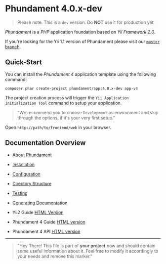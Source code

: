 Phundament 4.0.x-dev
====================

> Please note: This is a `dev` version. Do **NOT** use it for production yet.

_Phundament_ is a _PHP_ application foundation based on _Yii Framework 2.0_.

If you're looking for the Yii 1.1 version of Phundament please visit our [`master` branch](https://github.com/phundament/app).


Quick-Start
-----------

You can install the _Phundament 4_ application template using the following command:

~~~
composer.phar create-project phundament/app:4.0.x-dev app-v4
~~~

The project creation process will trigger the `Yii Application Initialization Tool` command to setup your application.

> "We recommend you to choose `Development` as environment and skip through the options, if it's your very first setup."

Open `http://path/to/frontend/web` in your browser.


Documentation Overview
----------------------

- [About Phundament](docs/about.md)
- [Installation](docs/install.md)
- [Configuration](docs/configuration.md)
- [Directory Structure](docs/structure.md)
- [Testing](docs/testing.md)
- [Generating Documentation](docs/apidoc.md)

- Yii2 Guide [HTML Version](http://www.yiiframework.com/doc-2.0/guide-index.html)
- Phundament 4 Guide [HTML version](http://docs.phundament.com/4.0/guide-index.html)
- Phundament 4 API [HTML version](http://docs.phundament.com/4.0/)

---

> "Hey There! This file is part of **your project** now and should contain some useful information about it.
> Feel free to modify it accordingly to your needs and remove this marker."